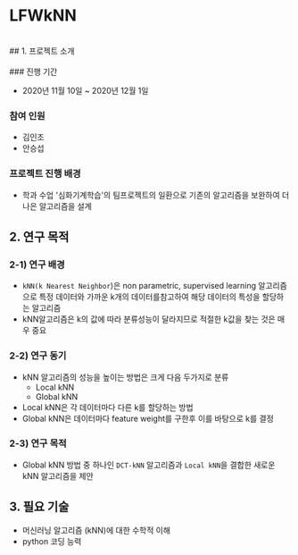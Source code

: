 # LFWkNN
<br/>
## 1. 프로젝트 소개
<br/>
<br/>
### 진행 기간
   
- 2020년 11월 10일 ~ 2020년 12월 1일
   
   
### 참여 인원

- 김인조
- 안승섭
   
   
### 프로젝트 진행 배경
   
- 학과 수업 '심화기계학습'의 팀프로젝트의 일환으로 기존의 알고리즘을 보완하여 더 나은 알고리즘을 설계
   
   
   
## 2. 연구 목적
   
### 2-1) 연구 배경
   
- `kNN(k Nearest Neighbor`)은 non parametric, supervised learning 알고리즘으로 특정 데이터와 가까운 k개의 데이터를참고하여 해당 데이터의 특성을 할당하는 알고리즘
- kNN알고리즘은 k의 값에 따라 분류성능이 달라지므로 적절한 k값을 찾는 것은  매우 중요
   
### 2-2) 연구 동기
   
- kNN 알고리즘의 성능을 높이는 방법은 크게 다음 두가지로 분류
    - Local kNN
    - Global kNN
- Local kNN은 각 데이터마다 다른 k를 할당하는 방법
- Global kNN은 데이터마다 feature weight를 구한후 이를 바탕으로 k를 결정
   
### 2-3) 연구 목적
   
- Global kNN 방법 중 하나인 `DCT-kNN` 알고리즘과 `Local kNN`을 결합한 새로운 kNN 알고리즘을 제안
   
   
## 3. 필요 기술

- 머신러닝 알고리즘 (kNN)에 대한 수학적 이해
- python 코딩 능력
